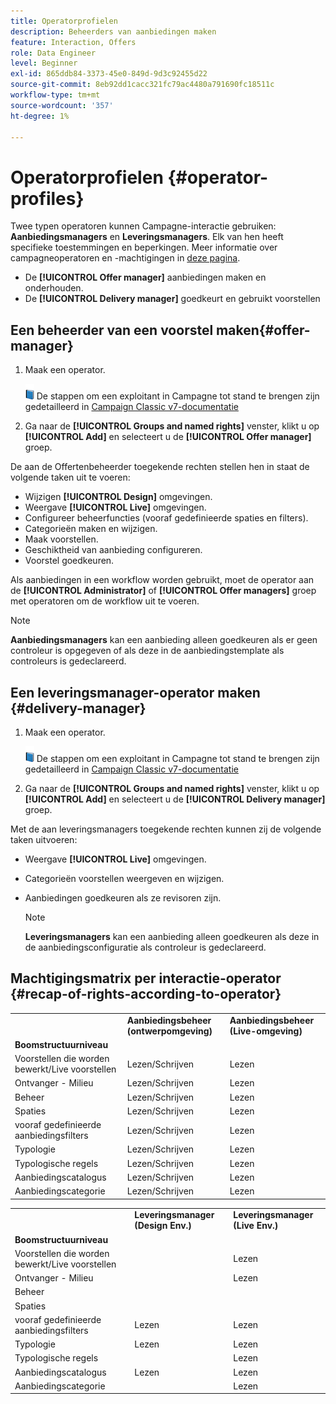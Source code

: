 ```yaml
---
title: Operatorprofielen
description: Beheerders van aanbiedingen maken
feature: Interaction, Offers
role: Data Engineer
level: Beginner
exl-id: 865ddb84-3373-45e0-849d-9d3c92455d22
source-git-commit: 8eb92dd1cacc321fc79ac4480a791690fc18511c
workflow-type: tm+mt
source-wordcount: '357'
ht-degree: 1%

---
```


# Operatorprofielen {#operator-profiles}

Twee typen operatoren kunnen Campagne-interactie gebruiken: **Aanbiedingsmanagers** en **Leveringsmanagers**. Elk van hen heeft specifieke toestemmingen en beperkingen. Meer informatie over campagneoperatoren en -machtigingen in [deze pagina](../start/permissions.md).

* De **[!UICONTROL Offer manager]** aanbiedingen maken en onderhouden.
* De **[!UICONTROL Delivery manager]** goedkeurt en gebruikt voorstellen

## Een beheerder van een voorstel maken{#offer-manager}

1. Maak een operator.

   ![](../assets/do-not-localize/book.png) De stappen om een exploitant in Campagne tot stand te brengen zijn gedetailleerd in [Campaign Classic v7-documentatie](https://experienceleague.adobe.com/docs/campaign-classic/using/getting-started/permissions/access-management-operators.html)

1. Ga naar de **[!UICONTROL Groups and named rights]** venster, klikt u op **[!UICONTROL Add]** en selecteert u de **[!UICONTROL Offer manager]** groep.

De aan de Offertenbeheerder toegekende rechten stellen hen in staat de volgende taken uit te voeren:

* Wijzigen **[!UICONTROL Design]** omgevingen.
* Weergave **[!UICONTROL Live]** omgevingen.
* Configureer beheerfuncties (vooraf gedefinieerde spaties en filters).
* Categorieën maken en wijzigen.
* Maak voorstellen.
* Geschiktheid van aanbieding configureren.
* Voorstel goedkeuren.

Als aanbiedingen in een workflow worden gebruikt, moet de operator aan de **[!UICONTROL Administrator]** of **[!UICONTROL Offer managers]** groep met operatoren om de workflow uit te voeren.

>[!NOTE]
>
>**Aanbiedingsmanagers** kan een aanbieding alleen goedkeuren als er geen controleur is opgegeven of als deze in de aanbiedingstemplate als controleurs is gedeclareerd.

## Een leveringsmanager-operator maken {#delivery-manager}

1. Maak een operator.

   ![](../assets/do-not-localize/book.png) De stappen om een exploitant in Campagne tot stand te brengen zijn gedetailleerd in [Campaign Classic v7-documentatie](https://experienceleague.adobe.com/docs/campaign-classic/using/getting-started/permissions/access-management-operators.html)

1. Ga naar de **[!UICONTROL Groups and named rights]** venster, klikt u op **[!UICONTROL Add]** en selecteert u de **[!UICONTROL Delivery manager]** groep.

Met de aan leveringsmanagers toegekende rechten kunnen zij de volgende taken uitvoeren:

* Weergave **[!UICONTROL Live]** omgevingen.
* Categorieën voorstellen weergeven en wijzigen.
* Aanbiedingen goedkeuren als ze revisoren zijn.

   >[!NOTE]
   >
   >**Leveringsmanagers** kan een aanbieding alleen goedkeuren als deze in de aanbiedingsconfiguratie als controleur is gedeclareerd.

## Machtigingsmatrix per interactie-operator {#recap-of-rights-according-to-operator}

<table> 
 <tbody> 
  <tr> 
   <td> </td> 
   <td> <strong>Aanbiedingsbeheer (ontwerpomgeving)</strong><br /> </td> 
   <td> <strong>Aanbiedingsbeheer (Live-omgeving)</strong><br /> </td> 
  </tr> 
  <tr> 
   <td> <strong>Boomstructuurniveau</strong><br /> </td> 
   <td> </td> 
   <td> </td> 
  </tr> 
  <tr> 
   <td> Voorstellen die worden bewerkt/Live voorstellen<br /> </td> 
   <td> Lezen/Schrijven<br /> </td> 
   <td> Lezen<br /> </td> 
  </tr> 
  <tr> 
   <td> Ontvanger - Milieu<br /> </td> 
   <td> Lezen/Schrijven<br /> </td> 
   <td> Lezen<br /> </td> 
  </tr> 
  <tr> 
   <td> Beheer<br /> </td> 
   <td> Lezen/Schrijven<br /> </td> 
   <td> Lezen<br /> </td> 
  </tr> 
  <tr> 
   <td> Spaties<br /> </td> 
   <td> Lezen/Schrijven<br /> </td> 
   <td> Lezen<br /> </td> 
  </tr> 
  <tr> 
   <td> vooraf gedefinieerde aanbiedingsfilters<br /> </td> 
   <td> Lezen/Schrijven<br /> </td> 
   <td> Lezen<br /> </td> 
  </tr> 
  <tr> 
   <td> Typologie<br /> </td> 
   <td> Lezen/Schrijven<br /> </td> 
   <td> Lezen<br /> </td> 
  </tr> 
  <tr> 
   <td> Typologische regels<br /> </td> 
   <td> Lezen/Schrijven<br /> </td> 
   <td> Lezen<br /> </td> 
  </tr> 
  <tr> 
   <td> Aanbiedingscatalogus<br /> </td> 
   <td> Lezen/Schrijven<br /> </td> 
   <td> Lezen<br /> </td> 
  </tr> 
  <tr> 
   <td> Aanbiedingscategorie<br /> </td> 
   <td> Lezen/Schrijven<br /> </td> 
   <td> Lezen<br /> </td> 
  </tr> 
 </tbody> 
</table>

<table> 
 <tbody> 
  <tr> 
   <td> </td> 
   <td> <strong>Leveringsmanager (Design Env.)</strong><br /> </td> 
   <td> <strong>Leveringsmanager (Live Env.)</strong><br /> </td> 
  </tr> 
  <tr> 
   <td> <strong>Boomstructuurniveau</strong><br /> </td> 
   <td> </td> 
   <td> </td> 
  </tr> 
  <tr> 
   <td> Voorstellen die worden bewerkt/Live voorstellen<br /> </td> 
   <td> </td> 
   <td> Lezen<br /> </td> 
  </tr> 
  <tr> 
   <td> Ontvanger - Milieu<br /> </td> 
   <td> </td> 
   <td> Lezen<br /> </td> 
  </tr> 
  <tr> 
   <td> Beheer<br /> </td> 
   <td> </td> 
   <td> </td> 
  </tr> 
  <tr> 
   <td> Spaties<br /> </td> 
   <td> </td> 
   <td> </td> 
  </tr> 
  <tr> 
   <td> vooraf gedefinieerde aanbiedingsfilters<br /> </td> 
   <td> Lezen<br /> </td> 
   <td> Lezen<br /> </td> 
  </tr> 
  <tr> 
   <td> Typologie<br /> </td> 
   <td> Lezen<br /> </td> 
   <td> Lezen<br /> </td> 
  </tr> 
  <tr> 
   <td> Typologische regels<br /> </td> 
   <td> </td> 
   <td> Lezen<br /> </td> 
  </tr> 
  <tr> 
   <td> Aanbiedingscatalogus<br /> </td> 
   <td> Lezen<br /> </td> 
   <td> Lezen<br /> </td> 
  </tr> 
  <tr> 
   <td> Aanbiedingscategorie<br /> </td> 
   <td> </td> 
   <td> Lezen<br /> </td> 
  </tr> 
 </tbody> 
</table>
